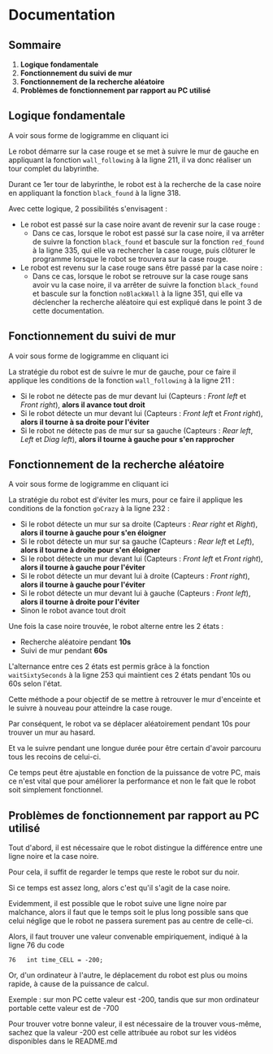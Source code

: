 # Documentation

## Sommaire
1. **Logique fondamentale**
2. **Fonctionnement du suivi de mur**
3. **Fonctionnement de la recherche aléatoire**
4. **Problèmes de fonctionnement par rapport au PC utilisé**

## Logique fondamentale
A voir sous forme de logigramme en cliquant ici

Le robot démarre sur la case rouge et se met à suivre le mur de gauche en appliquant la fonction `wall_following` à la ligne 211, il va donc réaliser un tour complet du labyrinthe.

Durant ce 1er tour de labyrinthe, le robot est à la recherche de la case noire en appliquant la fonction `black_found` à la ligne 318.

Avec cette logique, 2 possibilités s'envisagent :
- Le robot est passé sur la case noire avant de revenir sur la case rouge :
  - Dans ce cas, lorsque le robot est passé sur la case noire, il va arrêter de suivre la fonction `black_found` et bascule sur la fonction `red_found` à la ligne 335, qui elle va rechercher la case rouge, puis clôturer le programme lorsque le robot se trouvera sur la case rouge.
- Le robot est revenu sur la case rouge sans être passé par la case noire :
  - Dans ce cas, lorsque le robot se retrouve sur la case rouge sans avoir vu la case noire, il va arrêter de suivre la fonction `black_found` et bascule sur la fonction `noBlackWall` à la ligne 351, qui elle va déclencher la recherche aléatoire qui est expliqué dans le point 3 de cette documentation.

## Fonctionnement du suivi de mur
A voir sous forme de logigramme en cliquant ici

La stratégie du robot est de suivre le mur de gauche, pour ce faire il applique les conditions de la fonction `wall_following` à la ligne 211 :


- Si le robot ne détecte pas de mur devant lui (Capteurs : *Front left* et *Front right*), **alors il avance tout droit**
- Si le robot détecte un mur devant lui (Capteurs : *Front left* et *Front right*), **alors il tourne à sa droite pour l'éviter**
- Si le robot ne détecte pas de mur sur sa gauche (Capteurs : *Rear left*, *Left* et *Diag left*), **alors il tourne à gauche pour s'en rapprocher**

## Fonctionnement de la recherche aléatoire
A voir sous forme de logigramme en cliquant ici

La stratégie du robot est d'éviter les murs, pour ce faire il applique les conditions de la fonction `goCrazy` à la ligne 232 :

- Si le robot détecte un mur sur sa droite (Capteurs : *Rear right* et *Right*), **alors il tourne à gauche pour s'en éloigner**
- Si le robot détecte un mur sur sa gauche (Capteurs : *Rear left* et *Left*), **alors il tourne à droite pour s'en éloigner**
- Si le robot détecte un mur devant lui (Capteurs : *Front left* et *Front right*), **alors il tourne à gauche pour l'éviter**
- Si le robot détecte un mur devant lui à droite (Capteurs : *Front right*), **alors il tourne à gauche pour l'éviter**
- Si le robot détecte un mur devant lui à gauche (Capteurs : *Front left*), **alors il tourne à droite pour l'éviter**
- Sinon le robot avance tout droit

Une fois la case noire trouvée, le robot alterne entre les 2 états :
- Recherche aléatoire pendant **10s**
- Suivi de mur pendant **60s**

L'alternance entre ces 2 états est permis grâce à la fonction `waitSixtySeconds` à la ligne 253 qui maintient ces 2 états pendant 10s ou 60s selon l'état.

Cette méthode a pour objectif de se mettre à retrouver le mur d'enceinte et le suivre à nouveau pour atteindre la case rouge.

Par conséquent, le robot va se déplacer aléatoirement pendant 10s pour trouver un mur au hasard.

Et va le suivre pendant une longue durée pour être certain d'avoir parcouru tous les recoins de celui-ci.

Ce temps peut être ajustable en fonction de la puissance de votre PC, mais ce n'est vital que pour améliorer la performance et non le fait que le robot soit simplement fonctionnel.

## Problèmes de fonctionnement par rapport au PC utilisé

Tout d'abord, il est nécessaire que le robot distingue la différence entre une ligne noire et la case noire.

Pour cela, il suffit de regarder le temps que reste le robot sur du noir.

Si ce temps est assez long, alors c'est qu'il s'agit de la case noire.

Evidemment, il est possible que le robot suive une ligne noire par malchance, alors il faut que le temps soit le plus long possible sans que celui néglige que le robot ne passera surement pas au centre de celle-ci.

Alors, il faut trouver une valeur convenable empiriquement, indiqué à la ligne 76 du code

`76   int time_CELL = -200;`

Or, d'un ordinateur à l'autre, le déplacement du robot est plus ou moins rapide, à cause de la puissance de calcul.

Exemple : sur mon PC cette valeur est -200, tandis que sur mon ordinateur portable cette valeur est de -700

Pour trouver votre bonne valeur, il est nécessaire de la trouver vous-même, sachez que la valeur -200 est celle attribuée au robot sur les vidéos disponibles dans le README.md
